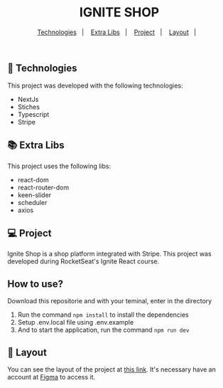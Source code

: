 <h1 align="center">
  IGNITE SHOP
</h1>

<p align="center">
  <a href="#-technologies">Technologies</a>&nbsp;&nbsp;&nbsp;|&nbsp;&nbsp;&nbsp;
  <a href="#-extra-libs">Extra Libs</a>&nbsp;&nbsp;&nbsp;|&nbsp;&nbsp;&nbsp;
  <a href="#-project">Project</a>&nbsp;&nbsp;&nbsp;|&nbsp;&nbsp;&nbsp;
  <a href="#-layout">Layout</a>&nbsp;&nbsp;&nbsp;|&nbsp;&nbsp;&nbsp;
</p>

<br>

## 🚀 Technologies

This project was developed with the following technologies:

- NextJs
- Stiches
- Typescript
- Stripe

## 📚 Extra Libs

This project uses the following libs:

- react-dom
- react-router-dom
- keen-slider
- scheduler
- axios

## 💻 Project

Ignite Shop is a shop platform integrated with Stripe. This project was developed during RocketSeat's Ignite React course.

## How to use?

Download this repositorie and with your teminal, enter in the directory

1. Run the command `npm install` to install the dependencies
2. Setup .env.local file using .env.example
3. And to start the application, run the command `npm run dev`

## 🔖 Layout

You can see the layout of the project at [this link](https://www.figma.com/file/OIJJEW24DFiJO6XLqHw2DM/Ignite-Shop). It's necessary have an account at [Figma](https://figma.com) to access it.
